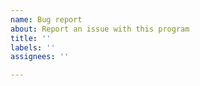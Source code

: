 ```yaml
---
name: Bug report
about: Report an issue with this program
title: ''
labels: ''
assignees: ''

---
```


